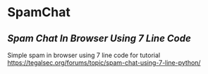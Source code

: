 # SpamChat
## _Spam Chat In Browser Using 7 Line Code_

Simple spam in browser using 7 line code
for tutorial https://tegalsec.org/forums/topic/spam-chat-using-7-line-python/
